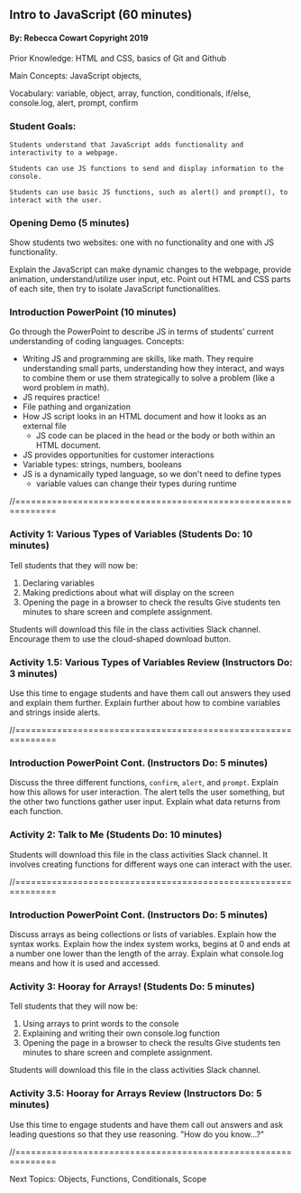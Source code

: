 ## Intro to JavaScript (60 minutes)
#### By: Rebecca Cowart Copyright 2019

Prior Knowledge: HTML and CSS, basics of Git and Github

Main Concepts: JavaScript objects,

Vocabulary: variable, object, array, function, conditionals, if/else, console.log, alert, prompt, confirm

### Student Goals: 
    Students understand that JavaScript adds functionality and interactivity to a webpage.

    Students can use JS functions to send and display information to the console.

    Students can use basic JS functions, such as alert() and prompt(), to interact with the user.

### Opening Demo (5 minutes) 
Show students two websites: one with no functionality and one with JS functionality. 

Explain the JavaScript can make dynamic changes to the webpage, provide animation, understand/utilize user input, etc.
Point out HTML and CSS parts of each site, then try to isolate JavaScript functionalities. 

### Introduction PowerPoint (10 minutes)
Go through the PowerPoint to describe JS in terms of students’ current understanding of coding languages. 
Concepts: 

- Writing JS and programming are skills, like math. They require understanding small parts, understanding how they interact, and ways to combine them or use them strategically to solve a problem (like a word problem in math). 
- JS requires practice!
- File pathing and organization
- How JS script looks in an HTML document and how it looks as an external file
    - JS code can be placed in the head or the body or both within an HTML document.
- JS provides opportunities for customer interactions 
- Variable types: strings, numbers, booleans
- JS is a dynamically typed language, so we don't need to define types
    - variable values can change their types during runtime 

//==============================================================

### Activity 1: Various Types of Variables (Students Do: 10 minutes)

Tell students that they will now be:
1.	Declaring variables
2.	Making predictions about what will display on the screen 
3.	Opening the page in a browser to check the results
Give students ten minutes to share screen and complete assignment.

Students will download this file in the class activities Slack channel. Encourage them to use the cloud-shaped download button. 

### Activity 1.5: Various Types of Variables Review (Instructors Do: 3 minutes)

Use this time to engage students and have them call out answers they used and explain them further. Explain further about how to combine variables and strings inside alerts.

//==============================================================

### Introduction PowerPoint Cont. (Instructors Do: 5 minutes)

Discuss the three different functions, `confirm`, `alert`, and `prompt`. 
Explain how this allows for user interaction. 
    The alert tells the user something, but the other two functions gather user input.
Explain what data returns from each function. 

### Activity 2: Talk to Me (Students Do: 10 minutes)

Students will download this file in the class activities Slack channel. 
It involves creating functions for different ways one can interact with the user. 

//==============================================================

### Introduction PowerPoint Cont. (Instructors Do: 5 minutes)

Discuss arrays as being collections or lists of variables. 
Explain how the syntax works.
Explain how the index system works, begins at 0 and ends at a number one lower than the length of the array. 
Explain what console.log means and how it is used and accessed.

### Activity 3: Hooray for Arrays! (Students Do: 5 minutes)

Tell students that they will now be:
1.	Using arrays to print words to the console
2.	Explaining and writing their own console.log function 
3.	Opening the page in a browser to check the results
Give students ten minutes to share screen and complete assignment.

Students will download this file in the class activities Slack channel. 

### Activity 3.5: Hooray for Arrays Review (Instructors Do: 5 minutes)

Use this time to engage students and have them call out answers and ask leading questions so that they use reasoning. "How do you know...?"

//==============================================================

Next Topics: Objects, Functions, Conditionals, Scope
